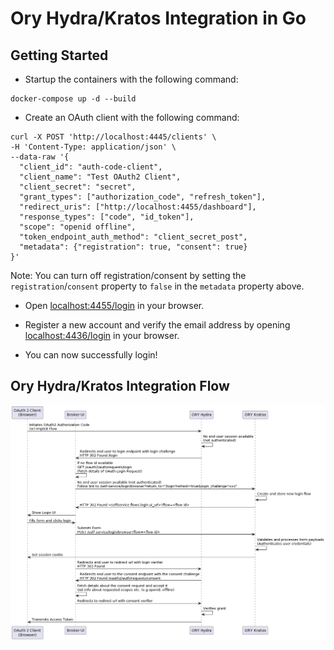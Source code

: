 # Ory Hydra/Kratos Integration in Go

## Getting Started

- Startup the containers with the following command:

```shell
docker-compose up -d --build
```

- Create an OAuth client with the following command:

```shell
curl -X POST 'http://localhost:4445/clients' \
-H 'Content-Type: application/json' \
--data-raw '{
  "client_id": "auth-code-client",
  "client_name": "Test OAuth2 Client",
  "client_secret": "secret",
  "grant_types": ["authorization_code", "refresh_token"],
  "redirect_uris": ["http://localhost:4455/dashboard"],
  "response_types": ["code", "id_token"],
  "scope": "openid offline",
  "token_endpoint_auth_method": "client_secret_post",
  "metadata": {"registration": true, "consent": true}
}'
```

Note: You can turn off registration/consent by setting the `registration`/`consent` property to `false` in the `metadata` property above.

- Open [localhost:4455/login](http://localhost:4455) in your browser.

- Register a new account and verify the email address by opening [localhost:4436/login](http://localhost:4436) in your browser.

- You can now successfully login!

## Ory Hydra/Kratos Integration Flow

![alt text](https://github.com/atreya2011/go-kratos-test/blob/hydra/docs/flow.png?raw=true)
